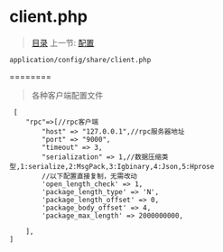 #  client.php

   > [目录](<README.md>)
   > 上一节: [配置](1.5.md)


    application/config/share/client.php
========
> 各种客户端配置文件

```
 [
    "rpc"=>[//rpc客户端
        "host" => "127.0.0.1",//rpc服务器地址
        "port" => "9000",
        "timeout" => 3,
        "serialization" => 1,//数据压缩类型,1:serialize,2:MsgPack,3:Igbinary,4:Json,5:Hprose
        //以下配置直接复制，无需改动
        'open_length_check' => 1,
        'package_length_type' => 'N',
        'package_length_offset' => 0,
        'package_body_offset' => 4,
        'package_max_length' => 2000000000,

    ],
]
```
